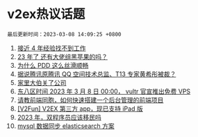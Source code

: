 # v2ex热议话题

`最后更新时间：2023-03-08 14:09:25 +0800`

1. [接近 4 年经验找不到工作](https://www.v2ex.com/t/922086)
1. [23 年了 还有大佬组黑苹果的吗？](https://www.v2ex.com/t/921910)
1. [为什么 PDD 这么丝滑顺畅](https://www.v2ex.com/t/922033)
1. [据说腾讯原腾讯 QQ 空间技术总监、T13 专家黄希彤被裁？](https://www.v2ex.com/t/922097)
1. [家里大伯关了公司](https://www.v2ex.com/t/922143)
1. [东八区时间 2023 年 3 月 8 日 00:00， vultr 官宣推出免费 VPS](https://www.v2ex.com/t/922075)
1. [请教前端同胞，如何快速搭建一个后台管理的前端项目](https://www.v2ex.com/t/922121)
1. [[V2Fun] V2EX 第三方 app，现已支持 iPad 版](https://www.v2ex.com/t/921903)
1. [2023 年，双程序员应该移民吗](https://www.v2ex.com/t/922140)
1. [mysql 数据同步 elasticsearch 方案](https://www.v2ex.com/t/922102)

